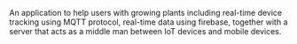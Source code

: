 An application to help users with growing plants including real-time device tracking using MQTT protocol, real-time data using firebase, together with a server that acts as a middle man between IoT devices and mobile devices.
